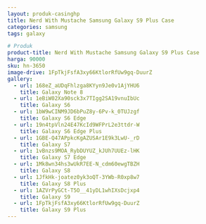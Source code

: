 ```yaml
---
layout: produk-casinghp
title: Nerd With Mustache Samsung Galaxy S9 Plus Case
categories: samsung
tags: galaxy

# Produk
product-title: Nerd With Mustache Samsung Galaxy S9 Plus Case
harga: 90000
sku: hn-3650
image-drive: 1FpTkjFsfA3xy66KtlorRfUw9gq-DuurZ
gallery:
  - url: 168eZ_aUDqFhlzga8KYyn9Je0v1AjYHU6
    title: Galaxy Note 8
  - url: 1eBiW02Xa90sck3x7TIgg2SA19vnuIbUc
    title: Galaxy S6
  - url: 1bW9wCINM9JD6bPuZ8y-6Pv-k_0TUJzgf
    title: Galaxy S6 Edge
  - url: 19n4tpVln24E47KcId9WFPrL2e3ttdr-W
    title: Galaxy S6 Edge Plus
  - url: 1GBE-Q47APpkcKgAZUSAr1E9k3LwU-_rD
    title: Galaxy S7
  - url: 1vBnzs9MOA_RybDUYUZ_kJUh7UUEz-lHK
    title: Galaxy S7 Edge
  - url: 1Mk8wn34hs3wUkR7EE-N_cdm60ewgTBZH
    title: Galaxy S8
  - url: 1JfkHk-joatez0yk3oQT-3YWb-R0xp8w7
    title: Galaxy S8 Plus
  - url: 1AZVrPyGCt-T5O__41yDL1whIXsDcjxp4
    title: Galaxy S9
  - url: 1FpTkjFsfA3xy66KtlorRfUw9gq-DuurZ
    title: Galaxy S9 Plus
---
```

